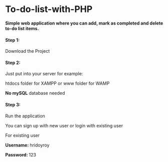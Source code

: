 # To-do-list-with-PHP
<strong>Simple web application where you can add, mark as completed and delete to-do list items.</strong>


<h4>Step 1: </h4>
<p>Download the Project</p>

<h4>Step 2: </h4>
<p>Just put into your server for example:</p>
<p>htdocs folder for XAMPP or www folder for WAMP</p>
<p><strong>No mySQL</strong> database needed</p>

<h4>Step 3: </h4>
<p>Run the application</p>
<p>You can sign up with new user or login with existing user</p>
<p>For existing user</p>
<p><strong>Username: </strong>hridoyroy</p>
<p><strong>Password: </strong>123</p>
